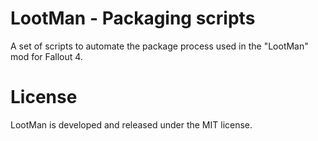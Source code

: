 # LootMan - Packaging scripts
A set of scripts to automate the package process used in the "LootMan" mod for Fallout 4.

# License
LootMan is developed and released under the MIT license.
